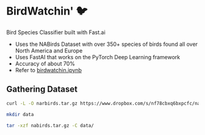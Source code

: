 # BirdWatchin' 🐦

Bird Species Classifier built with Fast.ai

- Uses the NABirds Dataset with over 350+ species of birds found all over North America and Europe
- Uses FastAI that works on the PyTorch Deep Learning framework
- Accuracy of about 70%
- Refer to [birdwatchin.ipynb](./birdwatchin.ipynb)

## Gathering Dataset

```bash
curl -L -O narbirds.tar.gz https://www.dropbox.com/s/nf78cbxq6bxpcfc/nabirds.tar.gz?oref=e&n=13142758&submissionGuid=6bf6ac38-47ea-4e21-bcc7-91a0037d6027

mkdir data

tar -xzf nabirds.tar.gz -C data/
```
